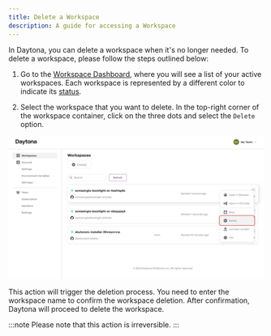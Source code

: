 ```yaml
---
title: Delete a Workspace
description: A guide for accessing a Workspace
---
```


In Daytona, you can delete a workspace when it's no longer needed. To delete a workspace, please follow the steps outlined below:

1. Go to the [Workspace Dashboard](https://daytona.work/), where you will see a list of your active workspaces. Each workspace is represented by a different color to indicate its [status](../workspaces#workspace-lifecycle).


2. Select the workspace that you want to delete. In the top-right corner of the workspace container, click on the three dots and select the `Delete` option.

![Delete a Workspace](/src/assets/delete.jpg)

This action will trigger the deletion process. You need to enter the workspace name to confirm the workspace deletion. After confirmation, Daytona will proceed to delete the workspace.

:::note
Please note that this action is irreversible.
:::

